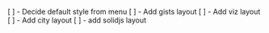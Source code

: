 [ ] - Decide default style from menu
[ ] - Add gists layout
[ ] - Add viz layout
[ ] - Add city layout
[ ] - add solidjs layout
